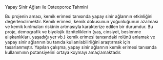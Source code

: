 Yapay Sinir Ağları ile Osteoporoz Tahmini

Bu projenin amacı, kemik erimesi tanısında yapay sinir ağlarının etkinliğini değerlendirmektir. Kemik 
erimesi, kemik dokusunun yoğunluğunun azalması ve kemik kırılmaları riskinin artmasıyla karakterize edilen bir 
durumdur. Bu proje, demografik ve biyolojik özniteliklerin (yaş, cinsiyet, beslenme alışkanlıkları, yaşadığı yer 
vb.) kemik erimesi tanısındaki rolünü anlamak ve yapay sinir ağlarının bu tanıda kullanılabilirliğini araştırmak 
için tasarlanmıştır. Yapılan çalışma, yapay sinir ağlarının kemik erimesi tanısında kullanımının potansiyelini 
ortaya koymayı amaçlamaktadır.
